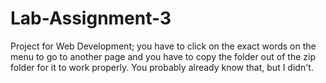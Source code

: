 # Lab-Assignment-3
Project for Web Development; you have to click on the exact words on the menu to go to another page and you have to copy the folder out of the zip folder for it to work properly. You probably already know that, but I didn't.
